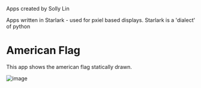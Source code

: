 Apps created by Solly Lin

Apps written in Starlark - used for pxiel based displays. Starlark is a 'dialect' of python
# American Flag
This app shows the american flag statically drawn. 

![image](https://github.com/sol0070/vigilant-lamp/assets/129613460/da71c7e5-26ed-486c-bb2e-233ed780a1e4)
